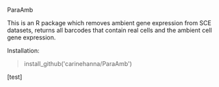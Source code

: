 ParaAmb

This is an R package which removes ambient gene expression from SCE datasets, returns all barcodes that contain real cells and the ambient cell gene expression. 

Installation:

>install_github('carinehanna/ParaAmb')

[test]
